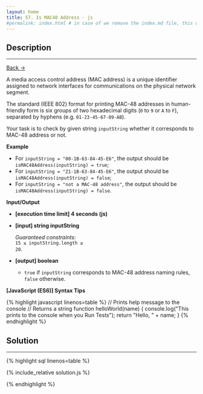 ```yaml
---
layout: home
title: 57. Is MAC48 Address - js
#permalink: index.html # in case of we remove the index.md file, this doc will be the index page
---
```


<div class="row">
<div class="columnStmt" markdown="1">

## Description
---

[Back -> ](../README.md)

A media access control address (MAC address) is a unique identifier assigned to network interfaces for communications on the physical network segment.

The standard (IEEE 802) format for printing MAC-48 addresses in human-friendly form is six groups of two hexadecimal digits (<code>0</code> to <code>9</code> or <code>A</code> to <code>F</code>), separated by hyphens (e.g. <code>01-23-45-67-89-AB</code>).

Your task is to check by given string <code>inputString</code> whether it corresponds to MAC-48 address or not.

**Example**

- For <code>inputString = "00-1B-63-84-45-E6"</code>, the output should be
  <code>isMAC48Address(inputString) = true</code>;
- For <code>inputString = "Z1-1B-63-84-45-E6"</code>, the output should be
  <code>isMAC48Address(inputString) = false</code>;
- For <code>inputString = "not a MAC-48 address"</code>, the output should be
  <code>isMAC48Address(inputString) = false</code>.

**Input/Output**

- **[execution time limit] 4 seconds (js)**

- **[input] string inputString**

  _Guaranteed constraints:_<br>
  <code>15 ≤ inputString.length ≤ 20</code>.

- **[output] boolean**
  - <code>true</code> if <code>inputString</code> corresponds to MAC-48 address naming rules, <code>false</code> otherwise.

**[JavaScript (ES6)] Syntax Tips**

{% highlight javascript linenos=table %}
// Prints help message to the console
// Returns a string
function helloWorld(name) {
console.log("This prints to the console when you Run Tests");
return "Hello, " + name;
}
{% endhighlight %}

</div>
<div class="columnSol" markdown="1">

## Solution

---

{% highlight sql linenos=table %}

{% include_relative solution.js %}

{% endhighlight %}

</div>
</div>
